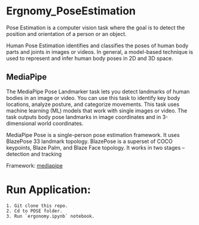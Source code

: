 # Ergnomy_PoseEstimation
Pose Estimation is a computer vision task where the goal is to detect the position and orientation of a person or an object.

Human Pose Estimation identifies and classifies the poses of human body parts and joints in images or videos. In general, a model-based technique is used to represent and infer human body poses in 2D and 3D space.


## MediaPipe
The MediaPipe Pose Landmarker task lets you detect landmarks of human bodies in an image or video. You can use this task to identify key body locations, analyze posture, and categorize movements. This task uses machine learning (ML) models that work with single images or video. The task outputs body pose landmarks in image coordinates and in 3-dimensional world coordinates.


MediaPipe Pose is a single-person pose estimation framework. It uses BlazePose 33 landmark topology. BlazePose is a superset of COCO keypoints, Blaze Palm, and Blaze Face topology. It works in two stages – detection and tracking

Framework: [mediapipe](https://developers.google.com/mediapipe/solutions/vision/pose_landmarker)


# Run Application:
    1. Git clone this repo.
    2. Cd to POSE folder.
    3. Run `ergonomy.ipynb` notebook.
